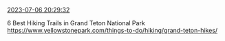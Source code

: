 [2023-07-06 20:29:32](https://mstdn.social/@hill_wanderer/110669029242400996)

6 Best Hiking Trails in Grand Teton National Park <a href="https://www.yellowstonepark.com/things-to-do/hiking/grand-teton-hikes/" target="_blank" rel="nofollow noopener noreferrer" translate="no">https://www.yellowstonepark.com/things-to-do/hiking/grand-teton-hikes/</a>